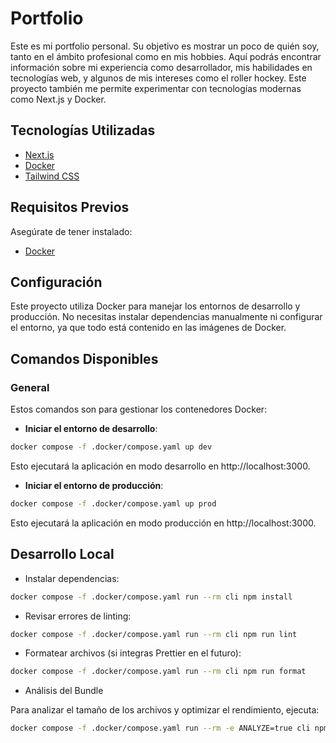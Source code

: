 # Portfolio

Este es mi portfolio personal. Su objetivo es mostrar un poco de quién soy, tanto en el ámbito profesional como en mis hobbies. Aquí podrás encontrar información sobre mi experiencia como desarrollador, mis habilidades en tecnologías web, y algunos de mis intereses como el roller hockey. Este proyecto también me permite experimentar con tecnologías modernas como Next.js y Docker.

## Tecnologías Utilizadas

- [Next.js](https://nextjs.org/)
- [Docker](https://www.docker.com/)
- [Tailwind CSS](https://tailwindcss.com/)

## Requisitos Previos

Asegúrate de tener instalado:

- [Docker](https://docs.docker.com/get-docker/)

## Configuración

Este proyecto utiliza Docker para manejar los entornos de desarrollo y producción. No necesitas instalar dependencias manualmente ni configurar el entorno, ya que todo está contenido en las imágenes de Docker.

## Comandos Disponibles

### General

Estos comandos son para gestionar los contenedores Docker:

- **Iniciar el entorno de desarrollo**:
```bash
docker compose -f .docker/compose.yaml up dev
```
Esto ejecutará la aplicación en modo desarrollo en http://localhost:3000.

- **Iniciar el entorno de producción**:
```bash
docker compose -f .docker/compose.yaml up prod
```
Esto ejecutará la aplicación en modo producción en http://localhost:3000.

## Desarrollo Local

- Instalar dependencias:

```bash
docker compose -f .docker/compose.yaml run --rm cli npm install
```

- Revisar errores de linting:

```bash
docker compose -f .docker/compose.yaml run --rm cli npm run lint
```

- Formatear archivos (si integras Prettier en el futuro):

```bash
docker compose -f .docker/compose.yaml run --rm cli npm run format
```

- Análisis del Bundle

Para analizar el tamaño de los archivos y optimizar el rendimiento, ejecuta:

```bash
docker compose -f .docker/compose.yaml run --rm -e ANALYZE=true cli npm run build
```
